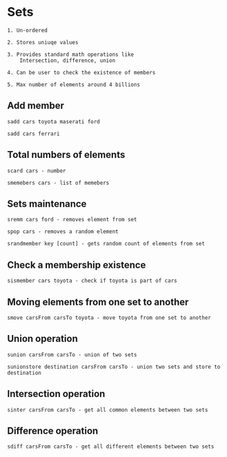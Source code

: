 # Sets

    1. Un-ordered

    2. Stores uniuqe values

    3. Provides standard math operations like 
        Intersection, difference, union

    4. Can be user to check the existence of members

    5. Max number of elements around 4 billions

## Add member 

    sadd cars toyota maserati ford

    sadd cars ferrari

## Total numbers of elements 

    scard cars - number 

    smemebers cars - list of memebers

## Sets maintenance

    sremm cars ford - removes element from set

    spop cars - removes a random element

    srandmember key [count] - gets random count of elements from set    

## Check a membership existence

    sismember cars toyota - check if toyota is part of cars

## Moving elements from one set to another
    
    smove carsFrom carsTo toyota - move toyota from one set to another

## Union operation 

    sunion carsFrom carsTo - union of two sets

    sunionstore destination carsFrom carsTo - union two sets and store to destination

## Intersection operation

    sinter carsFrom carsTo - get all common elements between two sets

## Difference operation

    sdiff carsFrom carsTo - get all different elements between two sets
